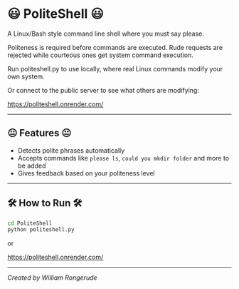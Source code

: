 # 😃 PoliteShell 😃

A Linux/Bash style command line shell where you must say please.

Politeness is required before commands are executed. Rude requests are rejected while courteous ones get system command execution.

Run politeshell.py to use locally, where real Linux commands modify your own system.

Or connect to the public server to see what others are modifying:

https://politeshell.onrender.com/

---

## 😐 Features 😐

- Detects polite phrases automatically
- Accepts commands like `please ls`, `could you mkdir folder` and more to be added
- Gives feedback based on your politeness level

---

## 🛠 How to Run 🛠

```bash
cd PoliteShell
python politeshell.py

```

or

https://politeshell.onrender.com/

---

*Created by William Rongerude*
